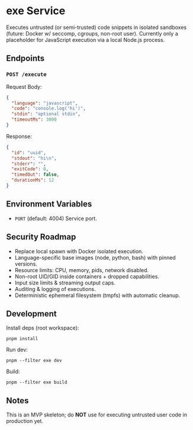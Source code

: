 # exe Service

Executes untrusted (or semi-trusted) code snippets in isolated sandboxes (future: Docker w/ seccomp, cgroups, non-root user). Currently only a placeholder for JavaScript execution via a local Node.js process.

## Endpoints

### `POST /execute`

Request Body:

```json
{
  "language": "javascript",
  "code": "console.log('hi')",
  "stdin": "optional stdin",
  "timeoutMs": 3000
}
```

Response:

```json
{
  "id": "uuid",
  "stdout": "hi\n",
  "stderr": "",
  "exitCode": 0,
  "timedOut": false,
  "durationMs": 12
}
```

## Environment Variables

- `PORT` (default: 4004) Service port.

## Security Roadmap

- Replace local spawn with Docker isolated execution.
- Language-specific base images (node, python, bash) with pinned versions.
- Resource limits: CPU, memory, pids, network disabled.
- Non-root UID/GID inside containers + dropped capabilities.
- Input size limits & streaming output caps.
- Auditing & logging of executions.
- Deterministic ephemeral filesystem (tmpfs) with automatic cleanup.

## Development

Install deps (root workspace):

```
pnpm install
```

Run dev:

```
pnpm --filter exe dev
```

Build:

```
pnpm --filter exe build
```

## Notes

This is an MVP skeleton; do **NOT** use for executing untrusted user code in production yet.
